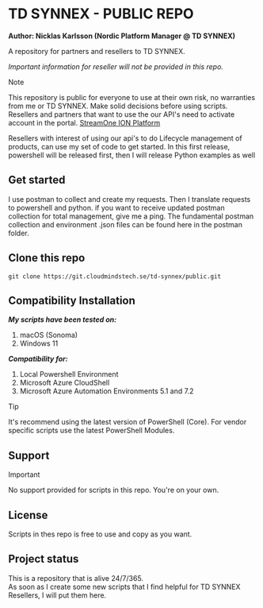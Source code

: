 # TD SYNNEX - PUBLIC REPO

**Author: Nicklas Karlsson (Nordic Platform Manager @ TD SYNNEX)**  

A repository for partners and resellers to TD SYNNEX.

*Important information for reseller will not be provided in this repo.*  

>[!NOTE]
>This repository is public for everyone to use at their own risk, no warranties from me or TD SYNNEX. Make solid decisions before using scripts.
Resellers and partners that want to use the our API's need to activate account in the portal.
[StreamOne ION Platform](https://ion.tdsynnex.com)  

Resellers with interest of using our api's to do Lifecycle management of products, can use my set of code to get started.
In this first release, powershell will be released first, then I will release Python examples as well

## Get started

I use postman to collect and create my requests. Then I translate requests to powershell and python.
if you want to receive updated postman collection for total management, give me a ping. The fundamental postman collection and environment .json files can be found here in the postman folder.

## Clone this repo

```shell
git clone https://git.cloudmindstech.se/td-synnex/public.git
```

## Compatibility Installation

***My scripts have been tested on:***  

1. macOS (Sonoma)
2. Windows 11  

***Compatibility for:***  

1. Local Powershell Environment
2. Microsoft Azure CloudShell
3. Microsoft Azure Automation Environments 5.1 and 7.2  

> [!TIP]
> It's recommend using the latest version of PowerShell (Core). For vendor specific scripts use the latest PowerShell Modules.

## Support

> [!IMPORTANT]
> No support provided for scripts in this repo. You're on your own.

## License

Scripts in thes repo is free to use and copy as you want.

## Project status

This is a repository that is alive 24/7/365.  
As soon as I create some new scripts that I find helpful for TD SYNNEX Resellers, I will put them here.
